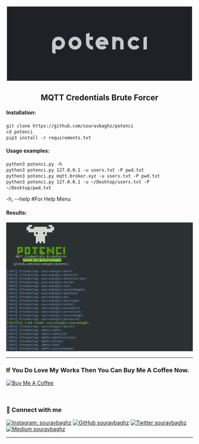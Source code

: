 <p align="center">
  <img  width="500" src="src/potenci-banner.png" />
</p>
<h2 align="center"><b>MQTT Credentials Brute Forcer</b></h3> 

#### Installation:
 ```
 git clone https://github.com/souravbaghz/potenci
 cd potenci
 pip3 install -r requirements.txt
 ```
 #### Usage examples:
 ```
 python3 potenci.py -h 
 python3 potenci.py 127.0.0.1 -u users.txt -P pwd.txt 
 python3 potenci.py mqtt.broker.xyz -u users.txt -P pwd.txt
 python3 potenci.py 127.0.0.1 -u ~/Desktop/users.txt -P ~/Desktop/pwd.txt
 ```
 -h, --help #For Help Menu
 
 #### Results:
<p>
  <img  width="600" src="src/potenci-results.png" />
</p>

 ***
 
 ### If You Do Love My Works Then You Can Buy Me A Coffee Now.
 <a href="https://www.buymeacoffee.com/souravbaghz" target="_blank"><img src="https://cdn.buymeacoffee.com/buttons/default-orange.png" alt="Buy Me A Coffee" height="41" width="174"></a>
 
 <br>
 
### 🤝 Connect with me
[![Instagram: souravbaghz](https://img.shields.io/badge/instagram-%23E4405F.svg?&style=for-the-badge&logo=instagram&logoColor=white)](https://www.instagram.com/souravbaghz)
[![GitHub souravbaghz](https://img.shields.io/badge/github-%23000000.svg?&style=for-the-badge&logo=github)](https://github.com/souravbaghz)
[![Twitter souravbaghz](https://img.shields.io/badge/twitter-%231DA1F2.svg?&style=for-the-badge&logo=twitter&logoColor=white)](https://twitter.com/souravbaghz)
[![Medium souravbaghz](https://img.shields.io/badge/medium-%2312100E.svg?&style=for-the-badge&logo=medium&logoColor=white)](https://medium.com/@souravbaghz)

---
